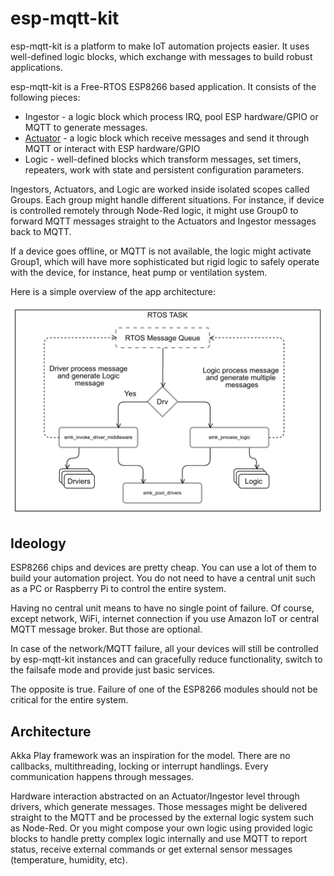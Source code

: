 # esp-mqtt-kit

esp-mqtt-kit is a platform to make IoT automation projects easier. It uses well-defined logic blocks, which exchange with messages to build robust applications.

esp-mqtt-kit is a Free-RTOS ESP8266 based application. It consists of the following pieces:
 - Ingestor - a logic block which process IRQ, pool ESP hardware/GPIO or MQTT to generate messages.
 - [Actuator](./docs/Actuators.md) - a logic block which receive messages and send it through MQTT or interact with ESP hardware/GPIO
 - Logic - well-defined blocks which transform messages, set timers, repeaters, work with state and persistent configuration parameters.

Ingestors, Actuators, and Logic are worked inside isolated scopes called Groups. Each group might handle different situations. For instance, if device is controlled remotely through Node-Red logic, it might use Group0 to forward MQTT messages straight to the Actuators and Ingestor messages back to MQTT.

If a device goes offline, or MQTT is not available, the logic might activate Group1, which will have more sophisticated but rigid logic to safely operate with the device, for instance, heat pump or ventilation system.

Here is a simple overview of the app architecture:

 ![Overview](./docs/images/overview.png)

## Ideology

ESP8266 chips and devices are pretty cheap. You can use a lot of them to build your automation project. You do not need to have a central unit such as a PC or Raspberry Pi to control the entire system.

Having no central unit means to have no single point of failure. Of course, except network, WiFi, internet connection if you use Amazon IoT or central MQTT message broker. But those are optional.

In case of the network/MQTT failure, all your devices will still be controlled by esp-mqtt-kit instances and can gracefully reduce functionality, switch to the failsafe mode and provide just basic services.

The opposite is true. Failure of one of the ESP8266 modules should not be critical for the entire system.

## Architecture

Akka Play framework was an inspiration for the model. There are no callbacks, multithreading, locking or interrupt handlings. Every communication happens through messages.

Hardware interaction abstracted on an Actuator/Ingestor level through drivers, which generate messages. Those messages might be delivered straight to the MQTT and be processed by the external logic system such as Node-Red. Or you might compose your own logic using provided logic blocks to handle pretty complex logic internally and use MQTT to report status, receive external commands or get external sensor messages (temperature, humidity, etc).

